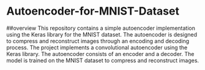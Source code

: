# Autoencoder-for-MNIST-Dataset
##overview
This repository contains a simple autoencoder implementation using the Keras library for the MNIST dataset. The autoencoder is designed to compress and reconstruct images through an encoding and decoding process.
The project implements a convolutional autoencoder using the Keras library. The autoencoder consists of an encoder and a decoder. The model is trained on the MNIST dataset to compress and reconstruct images.

